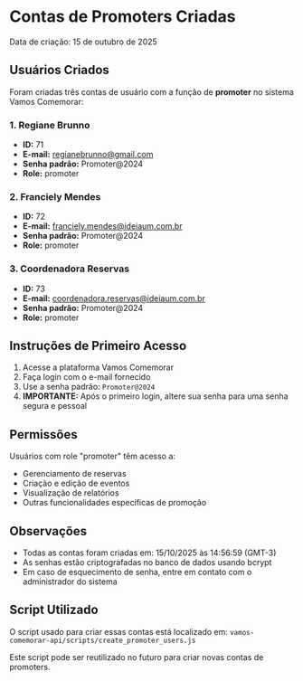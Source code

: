 # Contas de Promoters Criadas

Data de criação: 15 de outubro de 2025

## Usuários Criados

Foram criadas três contas de usuário com a função de **promoter** no sistema Vamos Comemorar:

### 1. Regiane Brunno
- **ID:** 71
- **E-mail:** regianebrunno@gmail.com
- **Senha padrão:** Promoter@2024
- **Role:** promoter

### 2. Franciely Mendes
- **ID:** 72
- **E-mail:** franciely.mendes@ideiaum.com.br
- **Senha padrão:** Promoter@2024
- **Role:** promoter

### 3. Coordenadora Reservas
- **ID:** 73
- **E-mail:** coordenadora.reservas@ideiaum.com.br
- **Senha padrão:** Promoter@2024
- **Role:** promoter

## Instruções de Primeiro Acesso

1. Acesse a plataforma Vamos Comemorar
2. Faça login com o e-mail fornecido
3. Use a senha padrão: `Promoter@2024`
4. **IMPORTANTE:** Após o primeiro login, altere sua senha para uma senha segura e pessoal

## Permissões

Usuários com role "promoter" têm acesso a:
- Gerenciamento de reservas
- Criação e edição de eventos
- Visualização de relatórios
- Outras funcionalidades específicas de promoção

## Observações

- Todas as contas foram criadas em: 15/10/2025 às 14:56:59 (GMT-3)
- As senhas estão criptografadas no banco de dados usando bcrypt
- Em caso de esquecimento de senha, entre em contato com o administrador do sistema

## Script Utilizado

O script usado para criar essas contas está localizado em:
`vamos-comemorar-api/scripts/create_promoter_users.js`

Este script pode ser reutilizado no futuro para criar novas contas de promoters.








